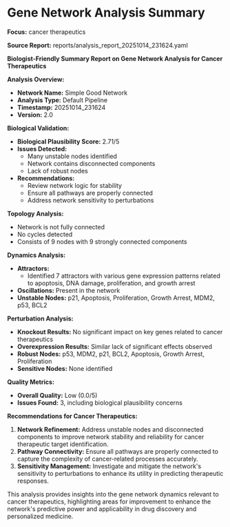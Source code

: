 # Gene Network Analysis Summary

**Focus:** cancer therapeutics

**Source Report:** reports/analysis_report_20251014_231624.yaml

**Biologist-Friendly Summary Report on Gene Network Analysis for Cancer Therapeutics**

**Analysis Overview:**
- **Network Name:** Simple Good Network
- **Analysis Type:** Default Pipeline
- **Timestamp:** 20251014_231624
- **Version:** 2.0

**Biological Validation:**
- **Biological Plausibility Score:** 2.71/5
- **Issues Detected:**
  - Many unstable nodes identified
  - Network contains disconnected components
  - Lack of robust nodes
- **Recommendations:**
  - Review network logic for stability
  - Ensure all pathways are properly connected
  - Address network sensitivity to perturbations

**Topology Analysis:**
- Network is not fully connected
- No cycles detected
- Consists of 9 nodes with 9 strongly connected components

**Dynamics Analysis:**
- **Attractors:**
  - Identified 7 attractors with various gene expression patterns related to apoptosis, DNA damage, proliferation, and growth arrest
- **Oscillations:** Present in the network
- **Unstable Nodes:** p21, Apoptosis, Proliferation, Growth Arrest, MDM2, p53, BCL2

**Perturbation Analysis:**
- **Knockout Results:** No significant impact on key genes related to cancer therapeutics
- **Overexpression Results:** Similar lack of significant effects observed
- **Robust Nodes:** p53, MDM2, p21, BCL2, Apoptosis, Growth Arrest, Proliferation
- **Sensitive Nodes:** None identified

**Quality Metrics:**
- **Overall Quality:** Low (0.0/5)
- **Issues Found:** 3, including biological plausibility concerns

**Recommendations for Cancer Therapeutics:**
1. **Network Refinement:** Address unstable nodes and disconnected components to improve network stability and reliability for cancer therapeutic target identification.
2. **Pathway Connectivity:** Ensure all pathways are properly connected to capture the complexity of cancer-related processes accurately.
3. **Sensitivity Management:** Investigate and mitigate the network's sensitivity to perturbations to enhance its utility in predicting therapeutic responses.

This analysis provides insights into the gene network dynamics relevant to cancer therapeutics, highlighting areas for improvement to enhance the network's predictive power and applicability in drug discovery and personalized medicine.